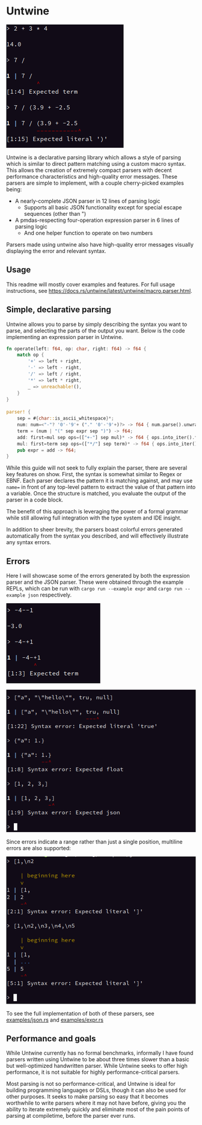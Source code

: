 # Untwine

![Example expression errors](./screenshots/expr-1.png)

Untwine is a declarative parsing library which allows a style of parsing which is similar to direct pattern matching using a custom macro syntax.
This allows the creation of extremely compact parsers with decent performance characteristics and high-quality error messages.
These parsers are simple to implement, with a couple cherry-picked examples being:
- A nearly-complete JSON parser in 12 lines of parsing logic
  - Supports all basic JSON functionality except for special escape sequences (other than \")
- A pmdas-respecting four-operation expression parser in 6 lines of parsing logic
  - And one helper function to operate on two numbers

Parsers made using untwine also have high-quality error messages visually displaying the error and relevant syntax.

## Usage

This readme will mostly cover examples and features. For full usage instructions, see https://docs.rs/untwine/latest/untwine/macro.parser.html.

## Simple, declarative parsing

Untwine allows you to parse by simply describing the syntax you want to parse, and selecting the parts of the output you want.
Below is the code implementing an expression parser in Untwine.

```rust
fn operate(left: f64, op: char, right: f64) -> f64 {
    match op {
        '+' => left + right,
        '-' => left - right,
        '/' => left / right,
        '*' => left * right,
        _ => unreachable!(),
    }
}

parser! {
    sep = #{char::is_ascii_whitespace}*;
    num: num=<"-"? '0'-'9'+ ("." '0'-'9'+)?> -> f64 { num.parse().unwrap() }
    term = (num | "(" sep expr sep ")") -> f64;
    add: first=mul sep ops=(["+-"] sep mul)* -> f64 { ops.into_iter().fold(first, |left, (op, right)| operate(left, op, right)) }
    mul: first=term sep ops=(["*/"] sep term)* -> f64 { ops.into_iter().fold(first, |left, (op, right)| operate(left, op, right)) }
    pub expr = add -> f64;
}
```

While this guide will not seek to fully explain the parser, there are several key features on show.
First, the syntax is somewhat similar to Regex or EBNF. Each parser declares the pattern it is matching
against, and may use `name=` in front of any top-level pattern to extract the value of that pattern
into a variable. Once the structure is matched, you evaluate the output of the parser in a code block.

The benefit of this approach is leveraging the power of a formal grammar while still allowing full
integration with the type system and IDE insight.

In addition to sheer brevity, the parsers boast colorful errors generated automatically from the syntax
you described, and will effectively illustrate any syntax errors.

## Errors

Here I will showcase some of the errors generated by both the expression parser and the JSON parser. These
were obtained through the example REPLs, which can be run with `cargo run --example expr` and `cargo run --example json`
respectively.

![Example expression errors](./screenshots/expr-2.png)

![Example json errors](./screenshots/json-1.png)

Since errors indicate a range rather than just a single position, multiline errors are also supported:

![Example multiline JSON errors](./screenshots/json-2.png)

To see the full implementation of both of these parsers, see [examples/json.rs](https://github.com/boxbeam/untwine/blob/master/examples/json.rs)
and [examples/expr.rs](https://github.com/boxbeam/untwine/blob/master/examples/json.rs)

## Performance and goals

While Untwine currently has no formal benchmarks, informally I have found parsers written using Untwine to be about
three times slower than a basic but well-optimized handwritten parser. While Untwine seeks to offer high performance,
it is not suitable for highly performance-critical parsers.

Most parsing is not so performance-critical, and Untwine is ideal for building programming languages or DSLs,
though it can also be used for other purposes. It seeks to make parsing so easy that it becomes worthwhile to write
parsers where it may not have before, giving you the ability to iterate extremely quickly and eliminate most of
the pain points of parsing at compiletime, before the parser ever runs.
